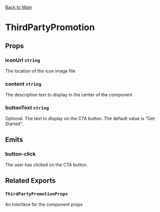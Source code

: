 [Back to Main](/README.md#components)

# ThirdPartyPromotion

## Props

### iconUrl `string`

The location of the icon image file

### content `string`

The description text to display in the center of the component

### buttonText `string`

Optional. The text to display on the CTA button. The default value is "Get Started".

## Emits

### button-click

The user has clicked on the CTA button.

## Related Exports

### `ThirdPartyPromotionProps`

An interface for the component props
